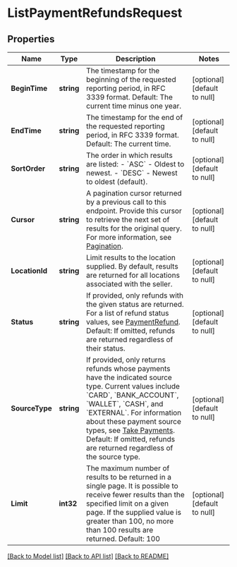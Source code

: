 # ListPaymentRefundsRequest

## Properties
Name | Type | Description | Notes
------------ | ------------- | ------------- | -------------
**BeginTime** | **string** | The timestamp for the beginning of the requested reporting period, in RFC 3339 format.  Default: The current time minus one year. | [optional] [default to null]
**EndTime** | **string** | The timestamp for the end of the requested reporting period, in RFC 3339 format.  Default: The current time. | [optional] [default to null]
**SortOrder** | **string** | The order in which results are listed: - &#x60;ASC&#x60; - Oldest to newest. - &#x60;DESC&#x60; - Newest to oldest (default). | [optional] [default to null]
**Cursor** | **string** | A pagination cursor returned by a previous call to this endpoint. Provide this cursor to retrieve the next set of results for the original query.  For more information, see [Pagination](https://developer.squareup.com/docs/basics/api101/pagination). | [optional] [default to null]
**LocationId** | **string** | Limit results to the location supplied. By default, results are returned for all locations associated with the seller. | [optional] [default to null]
**Status** | **string** | If provided, only refunds with the given status are returned. For a list of refund status values, see [PaymentRefund](entity:PaymentRefund).  Default: If omitted, refunds are returned regardless of their status. | [optional] [default to null]
**SourceType** | **string** | If provided, only returns refunds whose payments have the indicated source type. Current values include &#x60;CARD&#x60;, &#x60;BANK_ACCOUNT&#x60;, &#x60;WALLET&#x60;, &#x60;CASH&#x60;, and &#x60;EXTERNAL&#x60;. For information about these payment source types, see [Take Payments](https://developer.squareup.com/docs/payments-api/take-payments).  Default: If omitted, refunds are returned regardless of the source type. | [optional] [default to null]
**Limit** | **int32** | The maximum number of results to be returned in a single page.  It is possible to receive fewer results than the specified limit on a given page.  If the supplied value is greater than 100, no more than 100 results are returned.  Default: 100 | [optional] [default to null]

[[Back to Model list]](../README.md#documentation-for-models) [[Back to API list]](../README.md#documentation-for-api-endpoints) [[Back to README]](../README.md)


